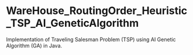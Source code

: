 # WareHouse_RoutingOrder_Heuristic_TSP_AI_GeneticAlgorithm
Implementation of Traveling Salesman Problem (TSP) using AI Genetic Algorithm (GA) in Java.
